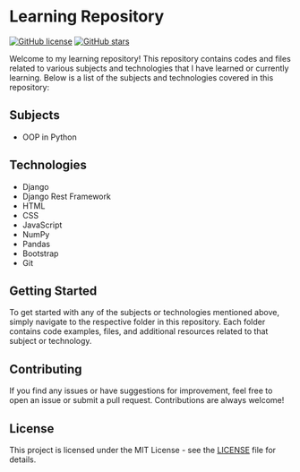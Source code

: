 # Learning Repository

[![GitHub license](https://img.shields.io/badge/license-MIT-blue.svg)](https://github.com/your-username/learning-repo/blob/main/LICENSE)
[![GitHub stars](https://img.shields.io/github/stars/your-username/learning-repo.svg)](https://github.com/your-username/learning-repo/stargazers)

Welcome to my learning repository! This repository contains codes and files related to various subjects and technologies that I have learned or currently learning. Below is a list of the subjects and technologies covered in this repository:

## Subjects

- OOP in Python

## Technologies

- Django
- Django Rest Framework
- HTML
- CSS
- JavaScript
- NumPy
- Pandas
- Bootstrap
- Git

## Getting Started

To get started with any of the subjects or technologies mentioned above, simply navigate to the respective folder in this repository. Each folder contains code examples, files, and additional resources related to that subject or technology.

## Contributing

If you find any issues or have suggestions for improvement, feel free to open an issue or submit a pull request. Contributions are always welcome!

## License

This project is licensed under the MIT License - see the [LICENSE](LICENSE) file for details.
